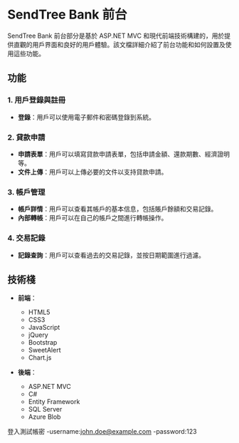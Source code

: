 # SendTree Bank 前台

SendTree Bank 前台部分是基於 ASP.NET MVC 和現代前端技術構建的，用於提供直觀的用戶界面和良好的用戶體驗。該文檔詳細介紹了前台功能和如何設置及使用這些功能。

## 功能

### 1. 用戶登錄與註冊
- **登錄**：用戶可以使用電子郵件和密碼登錄到系統。

### 2. 貸款申請
- **申請表單**：用戶可以填寫貸款申請表單，包括申請金額、還款期數、經濟證明等。
- **文件上傳**：用戶可以上傳必要的文件以支持貸款申請。

### 3. 帳戶管理
- **帳戶詳情**：用戶可以查看其帳戶的基本信息，包括賬戶餘額和交易記錄。
- **內部轉帳**：用戶可以在自己的帳戶之間進行轉帳操作。

### 4. 交易記錄
- **記錄查詢**：用戶可以查看過去的交易記錄，並按日期範圍進行過濾。

## 技術棧

- **前端**：
  - HTML5
  - CSS3
  - JavaScript
  - jQuery
  - Bootstrap
  - SweetAlert
  - Chart.js
    
- **後端**：
  - ASP.NET MVC
  - C#
  - Entity Framework
  - SQL Server
  - Azure Blob
 

登入測試帳密
-username:john.doe@example.com
-password:123
